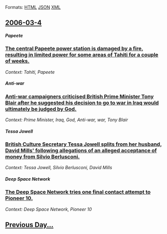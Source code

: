
Formats: [HTML](2006/03/4/index.html)  [JSON](2006/03/4/index.json)  [XML](2006/03/4/index.xml)  

## [2006-03-4](/news/2006/03/4/index.md)

##### Papeete
### [ The central Papeete power station is damaged by a fire, resulting in limited power for some areas of Tahiti for a couple of weeks.](/news/2006/03/4/the-central-papeete-power-station-is-damaged-by-a-fire-resulting-in-limited-power-for-some-areas-of-tahiti-for-a-couple-of-weeks.md)
_Context: Tahiti, Papeete_

##### Anti-war
### [ Anti-war campaigners criticised British Prime Minister Tony Blair after he suggested his decision to go to war in Iraq would ultimately be judged by God. ](/news/2006/03/4/anti-war-campaigners-criticised-british-prime-minister-tony-blair-after-he-suggested-his-decision-to-go-to-war-in-iraq-would-ultimately-be.md)
_Context: Prime Minister, Iraq, God, Anti-war, war, Tony Blair_

##### Tessa Jowell
### [ British Culture Secretary Tessa Jowell splits from her husband, David Mills' following allegations of an alleged acceptance of money from Silvio Berlusconi. ](/news/2006/03/4/british-culture-secretary-tessa-jowell-splits-from-her-husband-david-mills-following-allegations-of-an-alleged-acceptance-of-money-from-s.md)
_Context: Tessa Jowell, Silvio Berlusconi, David Mills_

##### Deep Space Network
### [ The Deep Space Network tries one final contact attempt to Pioneer 10. ](/news/2006/03/4/the-deep-space-network-tries-one-final-contact-attempt-to-pioneer-10.md)
_Context: Deep Space Network, Pioneer 10_

## [Previous Day...](/news/2006/03/3/index.md)

